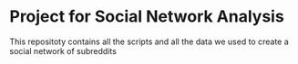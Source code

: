 # Project for Social Network Analysis
This repositoty contains all the scripts and all the data we used to create a social network of subreddits
